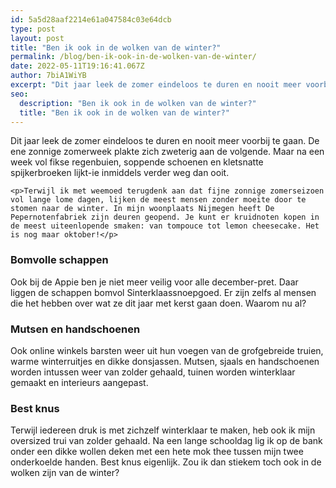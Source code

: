 ```yaml
---
id: 5a5d28aaf2214e61a047584c03e64dcb
type: post
layout: post
title: "Ben ik ook in de wolken van de winter?"
permalink: /blog/ben-ik-ook-in-de-wolken-van-de-winter/
date: 2022-05-11T19:16:41.067Z
author: 7biA1WiYB
excerpt: "Dit jaar leek de zomer eindeloos te duren en nooit meer voorbij te gaan. De ene zonnige zomerweek plakte zich zweterig aan de volgende. Maar na een week vol fikse regenbuien, soppende schoenen en kletsnatte spijkerbroeken lijkt-ie inmiddels verder weg dan ooit.  "
seo:
  description: "Ben ik ook in de wolken van de winter?"
  title: "Ben ik ook in de wolken van de winter?"
---
```

Dit jaar leek de zomer eindeloos te duren en nooit meer voorbij te gaan. De ene zonnige zomerweek plakte zich zweterig aan de volgende. Maar na een week vol fikse regenbuien, soppende schoenen en kletsnatte spijkerbroeken lijkt-ie inmiddels verder weg dan ooit.  

    <p>Terwijl ik met weemoed terugdenk aan dat fijne zonnige zomerseizoen vol lange lome dagen, lijken de meest mensen zonder moeite door te stomen naar de winter. In mijn woonplaats Nijmegen heeft De Pepernotenfabriek zijn deuren geopend. Je kunt er kruidnoten kopen in de meest uiteenlopende smaken: van tompouce tot lemon cheesecake. Het is nog maar oktober!</p>
<h3>Bomvolle schappen</h3>
<p>Ook bij de Appie ben je niet meer veilig voor alle december-pret. Daar liggen de schappen bomvol Sinterklaassnoepgoed. Er zijn zelfs al mensen die het hebben over wat ze dit jaar met kerst gaan doen. Waarom nu al?</p>
<h3>Mutsen en handschoenen</h3>
<p>Ook online winkels barsten weer uit hun voegen van de grofgebreide truien, warme winterruitjes en dikke donsjassen. Mutsen, sjaals en handschoenen worden intussen weer van zolder gehaald, tuinen worden winterklaar gemaakt en interieurs aangepast.</p>
<h3>Best knus</h3>
<p>Terwijl iedereen druk is met zichzelf winterklaar te maken, heb ook ik mijn oversized trui van zolder gehaald. Na een lange schooldag lig ik op de bank onder een dikke wollen deken met een hete mok thee tussen mijn twee onderkoelde handen. Best knus eigenlijk. Zou ik dan stiekem toch ook in de wolken zijn van de winter?</p>  

